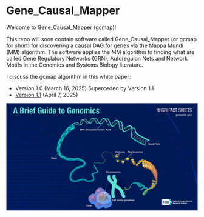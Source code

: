 # Gene_Causal_Mapper

Welcome to Gene_Causal_Mapper (gcmap)!

This repo will soon contain software 
called Gene_Causal_Mapper (or gcmap for short) 
for
discovering a causal DAG for genes via
the Mappa Mundi (MM) algorithm.
The software applies the MM algorithm 
to finding what
are called Gene Regulatory Networks (GRN),
Autoregulon  Nets
and Network Motifs 
in the Genomics and Systems Biology literature.

I discuss the gcmap algorithm 
in this white paper:
* Version 1.0 (March 16, 2025) Superceded by Version 1.1
* [Version 1.1](https://github.com/rrtucci/gene_causal_mapper/blob/master/white-paper/gene-causal-mapper1.pdf) (April 7, 2025)

![](pics/cell-to-dna.png) 